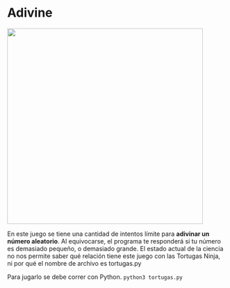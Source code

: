 # Adivine
<img src="https://pythondex.com/wp-content/uploads/2022/02/Guess-Number-Higher-OR-Lower-Python-Game.webp" width="450" />

En este juego se tiene una cantidad de intentos límite para **adivinar un número aleatorio**. Al equivocarse, el programa te responderá si tu número es demasiado pequeño, o demasiado grande. El estado actual de la ciencia no nos permite saber qué relación tiene este juego con las Tortugas Ninja, ni por qué el nombre de archivo es tortugas.py

Para jugarlo se debe correr con Python. `python3 tortugas.py`